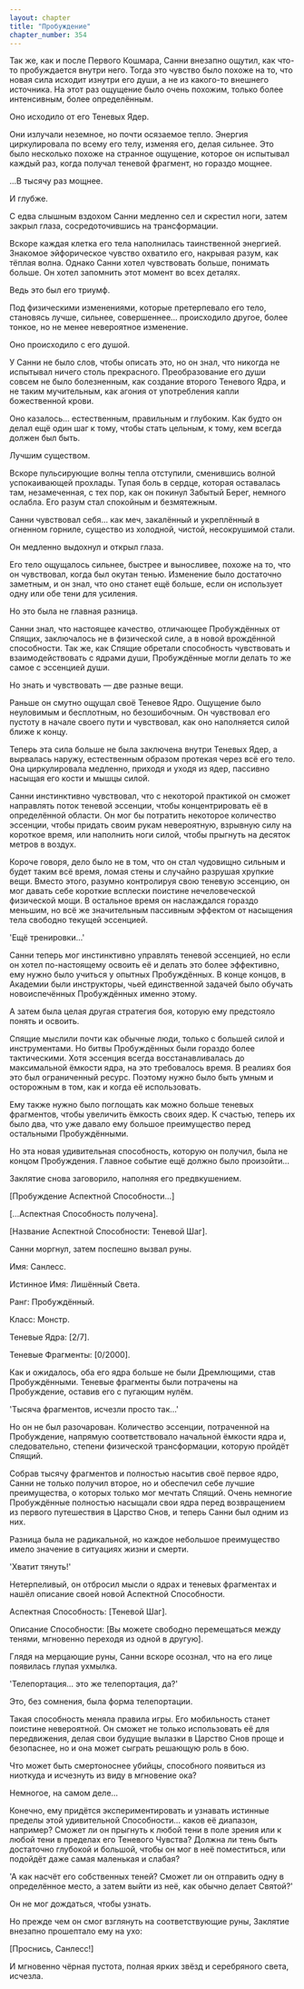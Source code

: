 ```yaml
---
layout: chapter
title: "Пробуждение"
chapter_number: 354
---
```


Так же, как и после Первого Кошмара, Санни внезапно ощутил, как что-то пробуждается внутри него. Тогда это чувство было похоже на то, что новая сила исходит изнутри его души, а не из какого-то внешнего источника. На этот раз ощущение было очень похожим, только более интенсивным, более определённым.

Оно исходило от его Теневых Ядер.

Они излучали неземное, но почти осязаемое тепло. Энергия циркулировала по всему его телу, изменяя его, делая сильнее. Это было несколько похоже на странное ощущение, которое он испытывал каждый раз, когда получал теневой фрагмент, но гораздо мощнее.

…В тысячу раз мощнее.

И глубже.

С едва слышным вздохом Санни медленно сел и скрестил ноги, затем закрыл глаза, сосредоточившись на трансформации.

Вскоре каждая клетка его тела наполнилась таинственной энергией. Знакомое эйфорическое чувство охватило его, накрывая разум, как тёплая волна. Однако Санни хотел чувствовать больше, понимать больше. Он хотел запомнить этот момент во всех деталях.

Ведь это был его триумф.

Под физическими изменениями, которые претерпевало его тело, становясь лучше, сильнее, совершеннее… происходило другое, более тонкое, но не менее невероятное изменение.

Оно происходило с его душой.

У Санни не было слов, чтобы описать это, но он знал, что никогда не испытывал ничего столь прекрасного. Преобразование его души совсем не было болезненным, как создание второго Теневого Ядра, и не таким мучительным, как агония от употребления капли божественной крови.

Оно казалось… естественным, правильным и глубоким. Как будто он делал ещё один шаг к тому, чтобы стать цельным, к тому, кем всегда должен был быть.

Лучшим существом.

Вскоре пульсирующие волны тепла отступили, сменившись волной успокаивающей прохлады. Тупая боль в сердце, которая оставалась там, незамеченная, с тех пор, как он покинул Забытый Берег, немного ослабла. Его разум стал спокойным и безмятежным.

Санни чувствовал себя… как меч, закалённый и укреплённый в огненном горниле, существо из холодной, чистой, несокрушимой стали.

Он медленно выдохнул и открыл глаза.

Его тело ощущалось сильнее, быстрее и выносливее, похоже на то, что он чувствовал, когда был окутан тенью. Изменение было достаточно заметным, и он знал, что оно станет ещё больше, если он использует одну или обе тени для усиления.

Но это была не главная разница.

Санни знал, что настоящее качество, отличающее Пробуждённых от Спящих, заключалось не в физической силе, а в новой врождённой способности. Так же, как Спящие обретали способность чувствовать и взаимодействовать с ядрами души, Пробуждённые могли делать то же самое с эссенцией души.

Но знать и чувствовать — две разные вещи.

Раньше он смутно ощущал своё Теневое Ядро. Ощущение было неуловимым и бесплотным, но безошибочным. Он чувствовал его пустоту в начале своего пути и чувствовал, как оно наполняется силой ближе к концу.

Теперь эта сила больше не была заключена внутри Теневых Ядер, а вырвалась наружу, естественным образом протекая через всё его тело. Она циркулировала медленно, приходя и уходя из ядер, пассивно насыщая его кости и мышцы силой.

Санни инстинктивно чувствовал, что с некоторой практикой он сможет направлять поток теневой эссенции, чтобы концентрировать её в определённой области. Он мог бы потратить некоторое количество эссенции, чтобы придать своим рукам невероятную, взрывную силу на короткое время, или наполнить ноги силой, чтобы прыгнуть на десяток метров в воздух.

Короче говоря, дело было не в том, что он стал чудовищно сильным и будет таким всё время, ломая стены и случайно разрушая хрупкие вещи. Вместо этого, разумно контролируя свою теневую эссенцию, он мог давать себе короткие всплески поистине нечеловеческой физической мощи. В остальное время он наслаждался гораздо меньшим, но всё же значительным пассивным эффектом от насыщения тела свободно текущей эссенцией.

'Ещё тренировки…'

Санни теперь мог инстинктивно управлять теневой эссенцией, но если он хотел по-настоящему освоить её и делать это более эффективно, ему нужно было учиться у опытных Пробуждённых. В конце концов, в Академии были инструкторы, чьей единственной задачей было обучать новоиспечённых Пробуждённых именно этому.

А затем была целая другая стратегия боя, которую ему предстояло понять и освоить.

Спящие мыслили почти как обычные люди, только с большей силой и инструментами. Но битвы Пробуждённых были гораздо более тактическими. Хотя эссенция всегда восстанавливалась до максимальной ёмкости ядра, на это требовалось время. В реалиях боя это был ограниченный ресурс. Поэтому нужно было быть умным и осторожным в том, как и когда её использовать.

Ему также нужно было поглощать как можно больше теневых фрагментов, чтобы увеличить ёмкость своих ядер. К счастью, теперь их было два, что уже давало ему большое преимущество перед остальными Пробуждёнными.

Но эта новая удивительная способность, которую он получил, была не концом Пробуждения. Главное событие ещё должно было произойти…

Заклятие снова заговорило, наполняя его предвкушением.

[Пробуждение Аспектной Способности…]

[…Аспектная Способность получена].

[Название Аспектной Способности: Теневой Шаг].

Санни моргнул, затем поспешно вызвал руны.

Имя: Санлесс.

Истинное Имя: Лишённый Света.

Ранг: Пробуждённый.

Класс: Монстр.

Теневые Ядра: [2/7].

Теневые Фрагменты: [0/2000].

Как и ожидалось, оба его ядра больше не были Дремлющими, став Пробуждёнными. Теневые фрагменты были потрачены на Пробуждение, оставив его с пугающим нулём.

'Тысяча фрагментов, исчезли просто так…'

Но он не был разочарован. Количество эссенции, потраченной на Пробуждение, напрямую соответствовало начальной ёмкости ядра и, следовательно, степени физической трансформации, которую пройдёт Спящий.

Собрав тысячу фрагментов и полностью насытив своё первое ядро, Санни не только получил второе, но и обеспечил себе лучшие преимущества, о которых только мог мечтать Спящий. Очень немногие Пробуждённые полностью насыщали свои ядра перед возвращением из первого путешествия в Царство Снов, и теперь Санни был одним из них.

Разница была не радикальной, но каждое небольшое преимущество имело значение в ситуациях жизни и смерти.

'Хватит тянуть!'

Нетерпеливый, он отбросил мысли о ядрах и теневых фрагментах и нашёл описание своей новой Аспектной Способности.

Аспектная Способность: [Теневой Шаг].

Описание Способности: [Вы можете свободно перемещаться между тенями, мгновенно переходя из одной в другую].

Глядя на мерцающие руны, Санни вскоре осознал, что на его лице появилась глупая ухмылка.

'Телепортация… это же телепортация, да?'

Это, без сомнения, была форма телепортации.

Такая способность меняла правила игры. Его мобильность станет поистине невероятной. Он сможет не только использовать её для передвижения, делая свои будущие вылазки в Царство Снов проще и безопаснее, но и она может сыграть решающую роль в бою.

Что может быть смертоноснее убийцы, способного появиться из ниоткуда и исчезнуть из виду в мгновение ока?

Немногое, на самом деле…

Конечно, ему придётся экспериментировать и узнавать истинные пределы этой удивительной Способности… каков её диапазон, например? Сможет ли он прыгнуть к любой тени в поле зрения или к любой тени в пределах его Теневого Чувства? Должна ли тень быть достаточно глубокой и большой, чтобы он мог в неё поместиться, или подойдёт даже самая маленькая и слабая?

'А как насчёт его собственных теней? Сможет ли он отправить одну в определённое место, а затем выйти из неё, как обычно делает Святой?'

Он не мог дождаться, чтобы узнать.

Но прежде чем он смог взглянуть на соответствующие руны, Заклятие внезапно прошептало ему на ухо:

[Проснись, Санлесс!]

И мгновенно чёрная пустота, полная ярких звёзд и серебряного света, исчезла.